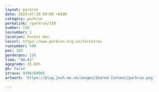 ```yaml
---
layout: parkrun
date: 2023-07-29 09:00 +0100
category: parkrun
permalink: /parkrun/150
number: 150
locnumber: 1
location: Forest Rec
locurl: https://www.parkrun.org.uk/forestrec
runnumber: 440
pos: 185
genderpos: 116
time: "40:42"
agegrade: 31.82%
pb: False
strava: 9498160905
artwork: 'https://blog.josh.me.uk/images/Shared Content/parkrun.png'

---
```

